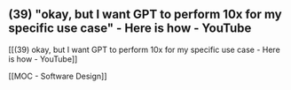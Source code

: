 ## (39) "okay, but I want GPT to perform 10x for my specific use case" - Here is how - YouTube


[[(39) okay, but I want GPT to perform 10x for my specific use case - Here is how - YouTube]]

[[MOC - Software Design]]
